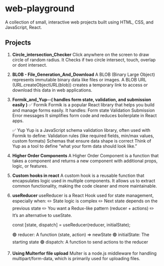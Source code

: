# web-playground

A collection of small, interactive web projects built using HTML, CSS, and JavaScript, React.

## Projects

1. **Circle_intersection_Checker**
   Click anywhere on the screen to draw circle of random radius.
   It Checks if two circle intersect, touch, overlap or dont intersect.

2. **BLOB - File_Generation_And_Download**
   A BLOB (Binary Large Object) represents immutable binary data like files or images.
   A BLOB URL (URL.createObjectURL(blob)) creates a temporary link to access or download this data in web applications.

3. **Formik_and_Yup--( handles form state, validation, and submission easily )**
   ✅ Formik
   Formik is a popular React library that helps you build and manage forms easily. It handles:
   Form state
   Validation
   Submission
   Error messages
   It simplifies form code and reduces boilerplate in React apps.

   ✅ Yup
   Yup is a JavaScript schema validation library, often used with Formik to define:
   Validation rules (like required fields, min/max values, custom formats)
   Schemas that ensure data shape is correct
   Think of Yup as a tool to define “what your form data should look like.”

4. **Higher Order Components**
   A Higher Order Component is a function that takes a component and returns a new component with additional props, logic, or features.

5. **Custom hooks in react**
   A custom hook is a reusable function that encapsulates logic used in multiple components. It allows us to extract common functionality, making the code cleaner and more maintainable.
6. **useReducer**
   useReducer is a React Hook used for state management, especially when:
   ✏️ State logic is complex
   ✏️ Next state depends on the previous state
   ✏️ You want a Redux-like pattern (reducer + actions)
   ✏️ It’s an alternative to useState.

   const [state, dispatch] = useReducer(reducer, initialState);

   🟢 reducer: A function (state, action) => newState
   🟢 initialState: The starting state
   🟢 dispatch: A function to send actions to the reducer

7. **Using Multerfor file upload**
   Multer is a node.js middleware for handling multipart/form-data, which is primarily used for uploading files.
   
